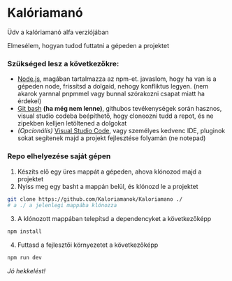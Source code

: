 # Kalóriamanó

Üdv a kalóriamanó alfa verziójában

Elmesélem, hogyan tudod futtatni a gépeden a projektet

### Szükséged lesz a következőkre:

- [Node.js](https://nodejs.org/en), magában tartalmazza az npm-et. javaslom, hogy ha van is a gépeden node, frissítsd a dolgaid, nehogy konfliktus legyen. (nem akarok yarnnal pnpmmel vagy bunnal szórakozni csapat miatt ha érdekel)
- [Git bash](https://git-scm.com/downloads) **(ha még nem lenne)**, githubos tevékenységek során hasznos, visual studio codeba beépíthető, hogy cloneozni tudd a repot, és ne zipekben kelljen letöltened a dolgokat
- _(Opcionális)_ [Visual Studio Code](https://code.visualstudio.com/), vagy személyes kedvenc IDE, pluginok sokat segítenek majd a projekt fejlesztése folyamán (ne notepad)

### Repo elhelyezése saját gépen

1. Készíts elő egy üres mappát a gépeden, ahova klónozod majd a projektet
2. Nyiss meg egy basht a mappán belül, és klónozd le a projektet

```bash
git clone https://github.com/Kaloriamanok/Kaloriamano ./
# a ./ a jelenlegi mappába klónozza
```

3. A klónozott mappában telepítsd a dependencyket a következőképp

```bash
npm install
```

4. Futtasd a fejlesztői környezetet a következőképp

```bash
npm run dev
```

_Jó hekkelést!_
